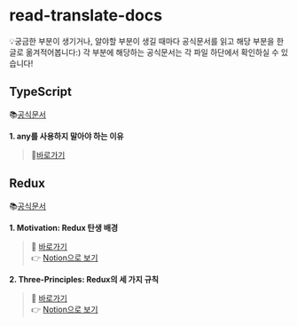 # read-translate-docs

💡궁금한 부분이 생기거나, 알야할 부분이 생길 때마다 공식문서를 읽고 해당 부분을 한글로 옮겨적어봅니다:)
각 부분에 해당하는 공식문서는 각 파일 하단에서 확인하실 수 있습니다!

## TypeScript
📚[공식문서](https://www.typescriptlang.org/docs/)

**1. any를 사용하지 말아야 하는 이유**
> 📖[바로가기](https://github.com/alyssa1996/read-translate-docs/blob/main/any%EB%A5%BC%20%EC%82%AC%EC%9A%A9%ED%95%98%EC%A7%80%20%EB%A7%90%EC%95%84%EC%95%BC%20%ED%95%98%EB%8A%94%20%EC%9D%B4%EC%9C%A0.md)

## Redux
📚[공식문서](https://redux.js.org/introduction/getting-started)

**1. Motivation: Redux 탄생 배경** <br>
> 📖 [바로가기](https://github.com/alyssa1996/read-translate-docs/blob/main/redux-motivation.md) </br>
  👉 [Notion으로 보기](https://glamorous-cirrus-4ee.notion.site/Redux-Motivation-4aee40f47f234ca98cfa555eacc12400)

**2. Three-Principles: Redux의 세 가지 규칙** <br>
> 📖 [바로가기](https://github.com/alyssa1996/read-translate-docs/blob/main/redux-three-principles.md) </br>
  👉 [Notion으로 보기](https://glamorous-cirrus-4ee.notion.site/Redux-Three-Principles-b47fac1e7c194ac8bcbf4f4ac233eae2)
